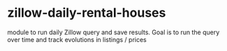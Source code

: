 # zillow-daily-rental-houses

module to run daily Zillow query and save results. Goal is to run the query over time and track evolutions in listings / prices

